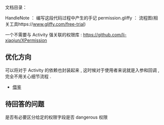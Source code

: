 文档目录：

HandleNote ： 编写这段代码过程中产生的手记
permission.gliffy ： 流程图(相关工具https://www.gliffy.com/free-trial)

一个不需要与 Activity 强关联的权限库 : https://github.com/li-xiaojun/XPermission


## 优化方向
可以将对于 Activity 的依赖也封装起来 , 这时候对于使用者来说就是入参和回调 , 完全不用关心细节流程 .
- [借鉴](https://github.com/li-xiaojun/XPermission)



## 待回答的问题

是否有必要区分给定的权限字段是否 dangerous 权限






